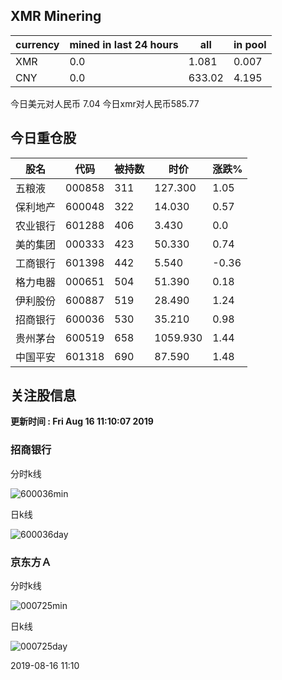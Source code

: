 ## XMR Minering

|currency|mined in last 24 hours|all|in pool|
|---|---|---|---|
|XMR|0.0|1.081|0.007|
|CNY|0.0|633.02|4.195|

今日美元对人民币 7.04	今日xmr对人民币585.77


## 今日重仓股 

|股名|代码|被持数|时价|涨跌%|
|---|---|---|---|---|
|五粮液|000858|311|127.300|1.05|
|保利地产|600048|322|14.030|0.57|
|农业银行|601288|406|3.430|0.0|
|美的集团|000333|423|50.330|0.74|
|工商银行|601398|442|5.540|-0.36|
|格力电器|000651|504|51.390|0.18|
|伊利股份|600887|519|28.490|1.24|
|招商银行|600036|530|35.210|0.98|
|贵州茅台|600519|658|1059.930|1.44|
|中国平安|601318|690|87.590|1.48|

## 关注股信息
**更新时间 : Fri Aug 16 11:10:07 2019**
### 招商银行 
分时k线

![600036min](http://image.sinajs.cn/newchart/min/n/sh600036.gif)

日k线

![600036day](http://image.sinajs.cn/newchart/daily/n/sh600036.gif)

### 京东方Ａ 
分时k线

![000725min](http://image.sinajs.cn/newchart/min/n/sz000725.gif)

日k线

![000725day](http://image.sinajs.cn/newchart/daily/n/sz000725.gif)

2019-08-16 11:10